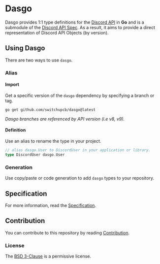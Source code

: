 # Dasgo
Dasgo provides 1:1 type definitions for the [Discord API](https://discord.com/developers/docs/reference) in **Go** and is a submodule of the [Discord API Spec](https://github.com/switchupcb/discord-api-spec). As a result, it aims to provide a direct representation of Discord API Objects (by version).

## Using Dasgo

There are two ways to use `dasgo`.

### Alias

#### Import

Get a specific version of the `dasgo` dependency by specifying a branch or tag.
```
go get github.com/switchupcb/dasgo@latest
```

_Dasgo branches are referenced by API version (i.e v8, v9)._

#### Definition

Use an alias to rename the type in your project.

```go
// alias dasgo.User to DiscordUser in your application or library.
type DiscordUser dasgo.User
```

### Generation

Use copy/paste or code generation to add `dasgo` types to your repository.

## Specification

For more information, read the [Specification](CONTRIBUTING.md#specification).

## Contribution

You can contribute to this repository by reading [Contribution](CONTRIBUTING.md).

### License

The [BSD 3-Clause](LICENSE) is a permissive license.
